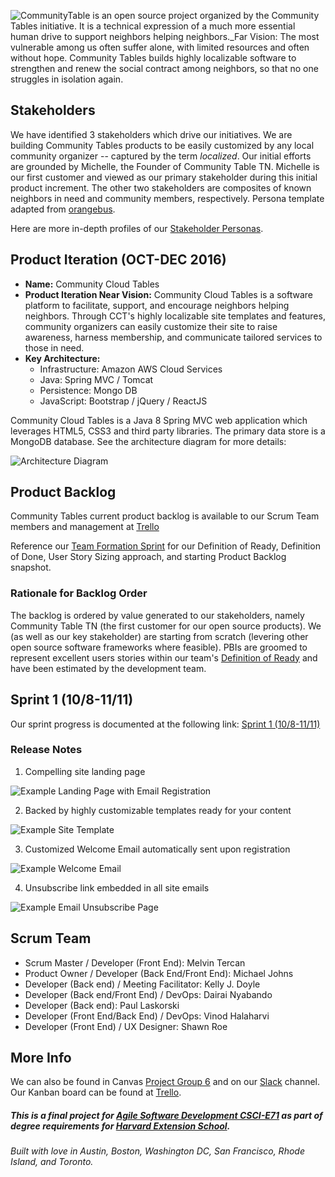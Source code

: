 ![CommunityTable is an open source project organized by the Community Tables initiative. It is a technical expression of a much more essential human drive to support _neighbors helping neighbors_._Far Vision: The most vulnerable among us often suffer alone, with limited resources and often without hope. Community Tables builds highly localizable software to strengthen and renew the social contract among neighbors, so that no one struggles in isolation again.](https://github.com/michaeljohns2/CommunityTable/blob/master/readme/community_tables_landing.png "Title and Far Vision")

## Stakeholders
We have identified 3 stakeholders which drive our initiatives. We are building Community Tables products to be easily customized by any local community organizer -- captured by the term _localized_. Our initial efforts are grounded by Michelle, the Founder of Community Table TN. Michelle is our first customer and viewed as our primary stakeholder during this initial product increment. The other two stakeholders are composites of known neighbors in need and community members, respectively. Persona template adapted from [orangebus](http://orangebus.co.uk/insights/the-power-of-proto-personas).

Here are more in-depth profiles of our [Stakeholder Personas](https://github.com/michaeljohns2/CommunityTable/blob/master/readme/sprint0/stakeholders.md).

## Product Iteration (OCT-DEC 2016)
* __Name:__ Community Cloud Tables
* __Product Iteration Near Vision:__ Community Cloud Tables is a software platform to facilitate, support, and encourage neighbors helping neighbors. Through CCT's highly localizable site templates and features, community organizers can easily customize their site to raise awareness, harness membership, and communicate tailored services to those in need.
* __Key Architecture:__ 
  * Infrastructure: Amazon AWS Cloud Services
  * Java:  Spring MVC / Tomcat
  * Persistence: Mongo DB
  * JavaScript:  Bootstrap / jQuery / ReactJS

Community Cloud Tables is a Java 8 Spring MVC web application which leverages HTML5, CSS3 and third party libraries. The primary data store is a MongoDB database. See the architecture diagram for more details:

![Architecture Diagram](https://github.com/michaeljohns2/CommunityTable/blob/master/readme/community%20tables%20architecture.png)


## Product Backlog
Community Tables current product backlog is available to our Scrum Team members and management at [Trello](https://trello.com/b/i9TmhPfB/final-project-community-table)

Reference our [Team Formation Sprint](https://github.com/michaeljohns2/CommunityTable/blob/master/readme/sprint0/sprint0.md) for our Definition of Ready, Definition of Done, User Story Sizing approach, and starting Product Backlog snapshot. 

### Rationale for Backlog Order
The backlog is ordered by value generated to our stakeholders, namely Community Table TN (the first customer for our open source products). We (as well as our key stakeholder) are starting from scratch (levering other open source software frameworks where feasible). PBIs are groomed to represent excellent users stories within our team's [Definition of Ready](https://github.com/michaeljohns2/CommunityTable/blob/master/sprint0.md#definition-of-ready) and have been estimated by the development team.

## Sprint 1 (10/8-11/11)

Our sprint progress is documented at the following link:
[Sprint 1 (10/8-11/11)](https://github.com/michaeljohns2/CommunityTable/blob/master/readme/sprint1/sprint1.md)

### Release Notes
1. Compelling site landing page 

 ![Example Landing Page with Email Registration](https://github.com/michaeljohns2/CommunityTable/blob/master/readme/sprint1/community_table_tn_landing_13NOV2016.png)
 
2. Backed by highly customizable templates ready for your content
  
 ![Example Site Template](https://github.com/michaeljohns2/CommunityTable/blob/master/readme/sprint1/site_template.png)

3. Customized Welcome Email automatically sent upon registration 

 ![Example Welcome Email](https://github.com/michaeljohns2/CommunityTable/blob/master/readme/sprint1/welcome_email.png)

4. Unsubscribe link embedded in all site emails

 ![Example Email Unsubscribe Page](https://github.com/michaeljohns2/CommunityTable/blob/master/readme/sprint1/unsubscribe_success.png)

## Scrum Team
- Scrum Master / Developer (Front End): Melvin Tercan
- Product Owner / Developer (Back End/Front End): Michael Johns
- Developer (Back end) / Meeting Facilitator: Kelly J. Doyle
- Developer (Back end/Front End) / DevOps: Dairai Nyabando
- Developer (Back end): Paul Laskorski
- Developer (Front End/Back End) / DevOps: Vinod Halaharvi
- Developer (Front End) / UX Designer: Shawn Roe

## More Info

We can also be found in Canvas [Project Group 6](https://canvas.harvard.edu/courses/18031/groups) and on our [Slack](https://agilefall2016.slack.com/messages/community_tables) channel. Our Kanban board can be found at [Trello](https://trello.com/b/i9TmhPfB/final-project-community-table).

##### This is a final project for [Agile Software Development CSCI-E71](http://agilesoftwarecourse.org/) as part of degree requirements for  [Harvard Extension School](http://www.extension.harvard.edu/).

###### Built with love in Austin, Boston, Washington DC, San Francisco, Rhode Island, and Toronto.






